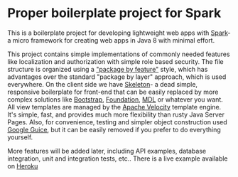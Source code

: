 # Proper boilerplate project for Spark #
This is a boilerplate project for developing lightweight web apps with [Spark](http://sparkjava.com/)- a micro framework for creating web apps in Java 8 with minimal effort.

This project contains simple implementations of commonly needed features like localization and authorization with simple role based security. The file structure is organized using a ["package by feature"](http://www.javapractices.com/topic/TopicAction.do?Id=205) style, which has advantages over the standard "package by layer" approach, which is used everywhere. 
On the client side we have [Skeleton](http://getskeleton.com/)- a dead simple, responsive boilerplate for front-end that can be easily replaced by more complex solutions like [Bootstrap](http://getbootstrap.com/), [Foundation](http://foundation.zurb.com/), [MDL](https://getmdl.io/) or whatever you want. All view templates are managed by the [Apache Velocity](https://velocity.apache.org/) template engine. It's simple, fast, and provides much more flexibility than rusty Java Server Pages. Also, for convenience, testing and simpler object construction used [Google Guice](https://github.com/google/guice), but it can be easily removed if you prefer to do everything yourself.

More features will be added later, including API examples, database integration, unit and integration tests, etc.. There is a live example available on [Heroku](https://sparkjava-boilerplate.herokuapp.com)
